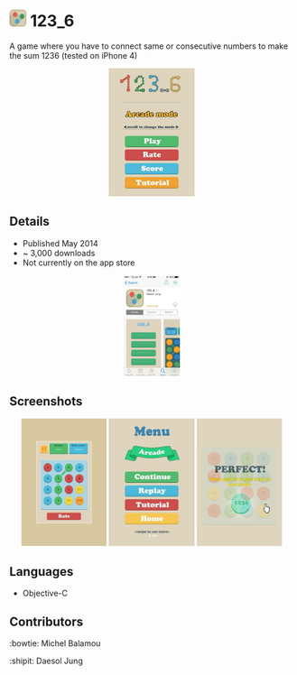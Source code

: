 # <img src="Images/screenshots/logo.png" width="30px" height="30px"/> 123_6

  A game where you have to connect same or consecutive numbers to make the sum 1236 (tested on iPhone 4)

  <p align="center">
  <img src="Images/screenshots/main.jpg" width="30%"/>
  </p>

## Details
  - Published May 2014
  - ~ 3,000 downloads
  - Not currently on the app store

  <p align="center">
  <img src="Images/screenshots/apple_store.jpeg" width="20%"/>
  </p>

## Screenshots

  <p align="center">
  <img src="Images/screenshots/game_2.png" width="30%"/> <img src="Images/screenshots/menu.jpeg" width="30%"/> <img src="Images/screenshots/goal.jpg" width="30%"/>
  </p>

## Languages

  - Objective-C

## Contributors
  :bowtie: Michel Balamou

  :shipit: Daesol Jung
